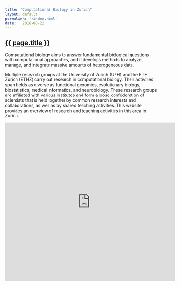 ```yaml
---
title: "Computational Biology in Zurich"
layout: default
permalink: '/index.html'
date:   2018-08-22
---
```


<h2><a href="http://compbiozurich.github.io">{{ page.title }}</a></h2>

Computational biology aims to answer fundamental biological questions with computational approaches, and it develops methods to analyze, manage, and integrate massive amounts of heterogeneous data.

Multiple research groups at the University of Zurich (UZH) and the ETH Zurich (ETHZ) carry out research in computational biology. Their activities span fields as diverse as functional genomics, evolutionary biology, biostatistics, medical informatics, and neurobiology. These research groups are affiliated with various institutes and form a loose confederation of scientists that is held together by common research interests and collaborations, as well as by shared teaching activities. This website provides an overview of research and teaching activities in this area in Zurich.

<iframe frameBorder="0" width="560" height="520" src="https://progenetix.org/collabplots/?nodes=http%3A%2F%2Fcompbio.ch%2Fcollab%2Fcompbio%2Fpeople.txt&nodesort=random&connections=http%3A%2F%2Fcompbio.ch%2Fcollab%2Fcompbio%2Fconnections.txt&plot_bgcolor_hex=%23ffffff&fontcol=%23000000&imgh=500&circradius=55&legendw=50&legendpos=top&legendsort=label+length&fontpx=11&legendfpx=12&imgtype=SVG&transparent=opaque&Submit=Submit&embed=1">Connections of Compbiozurich Members</iframe>
